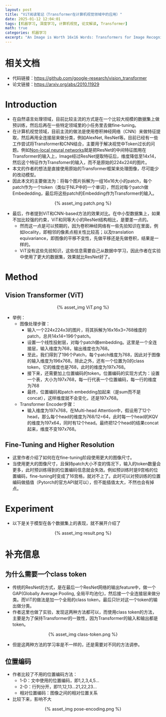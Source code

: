 ```yaml
---
layout: post
title: "ViT阅读笔记（Transformer在计算机视觉领域中的应用）"
date: 2025-01-12 12:04:01
tags: [机器学习, 深度学习, 计算机视觉, 论文解读, Transformer]
math: true
categories: 机器学习
excerpt: "An Image is Worth 16x16 Words: Transformers for Image Recognition at Scale. 论文阅读笔记"
---
```


# 相关文档
* 代码链接：https://github.com/google-research/vision_transformer
* 论文链接：https://arxiv.org/abs/2010.11929
# Introduction
* 在自然语言处理领域，目前比较主流的方式是在一个比较大规模的数据集上做预训练，然后后再在一些特定领域里的小任务里去做fine-tuning。
* 在计算机视觉领域，目前主流的做法是使用卷积神经网络（CNN）来做特征提取，然后再用全连接层来做分类，例如AlexNet, ResNet等。目前已经有一些工作尝试将Transformer和CNN结合，主要用于解决视觉中Token过长的问题。例如[Non-local neural networks](https://arxiv.org/abs/1711.07971)就是把ResNet的中间特征图用在Transformer的输入上，Image经过ResNet提取特征后，维度降低至14x14，然后这个特征作为Transfomer的输入，而不是原始的224x224的图片。
* 本文的作者的想法是直接使用原始的Transformer框架来处理图像，尽可能少的改动模型。
* 因此本文的主要做法为：将每个图片拆解为一组16x16大小的patch，每个patch作为一个token（类似于NLP中的一个单词），然后对每个patch做Embededding，最后将这些patch的Embedding作为Transformer的输入。

<p align="center">{% asset_img patch.png %}</p>

* 最后，作者提到ViT和CNN-based方法的效果对比。在中小型数据集上，如果不加比较强的约束，ViT和同等大小的ResNet结构相比，是要差一点的。
    - 然而这一点是可以预期的，因为卷积神经网络有一些先验知识在里面，例如locality，即相邻的像素点相关性比较高；以及translation equivariance，即图像的平移不变性，先做平移还是先做卷积，结果是一样的。
    - ViT没有这些先验知识，这些信息需要自己从数据中学习，因此作者在实验中使用了更大的数据集，效果就比ResNet好了。
# Method

## Vision Transformer (ViT)

<p align="center">{% asset_img ViT.png %}</p>

* 举例：
    - 图像处理步骤：
        - 输入一个224x224x3的图片，将其拆解为16x16x3=768维度的patch，总共14x14=196个patch。
        - 设置一个线性投射层，对每个patch做embedding。这里是一个全连接层，输入维度为768，输出维度也为768。
        - 至此，我们得到了196个Patch，每个patch维度为768，因此对于图像的输入维度为196x768。除此之外，还有一个位置为0的class token，它的维度也是768，此时的维度为197x768。
        - 接下来，还需要加上位置编码的token。位置编码的实现方式为：设置一个表，大小为197x768，每一行代表一个位置编码，每一行的维度为768
        - 最终，位置编码和patch embedding加起来（是sum而不是concat），这样维度就不会变化，还是197x768。
    - Transformer Encoder步骤：
        - 输入维度为197x768，在Multi-head Attention中，假设用了12个head，那么每个head的维度为768/12=64，此时每一个head的KQV的维度为197x64，同时有12个head。最终把12个head的结果concat起来，维度不变197x768。

## Fine-Tuning and Higher Resolution
- 这里作者介绍了如何在在fine-tuning阶段使用更大的图像尺寸。
- 当使用更大的图像尺寸，且保持patch大小不变的情况下，输入的token数量会更多，此时预训练得到的位置编码信息就会失效。例如预训练时是9宫格的位置编码，fine-tuning时变成了16宫格，就对不上了。此时可以对预训练的位置编码做插值（Pytorch的官方API就可以），但不能插值太大，不然也会有掉点。

# Experiment

- 以下是关于模型在各个数据集上的表现，就不展开介绍了
<p align="center">{% asset_img result.png %}</p>


# 补充信息
## 为什么需要一个class token
- 传统的ResNet的方式，是在最后一个ResNet网络的输出feature中，做一个GAP(Globally Average Pooling, 全局平均池化)，然后接一个全连接层来做分类。而ViT的做法是加一个全局的class token，最后只针对这一个token的输出做分类。
- 作者这里也做了实验，发现这两种方法都可以，而使用class token的方法，主要是为了保持Transformer的一致性，因为Transformer的输入和输出都是token。
<p align="center">{% asset_img class-token.png %}</p>

- 但是这两种方法的学习率是不一样的，还是需要对不同的方法调参。

## 位置编码
- 作者比较了不用的位置编码方法：
    - 1-D：文中使用的位置编码，即1,2,3,4,5...
    - 2-D：行列分开，即11,12,13...21,22,23...
    - 相对位置编码：图像之间的相对位置关系
- 比较下来，影响不大
<p align="center">{% asset_img pose-encoding.png %}</p>

